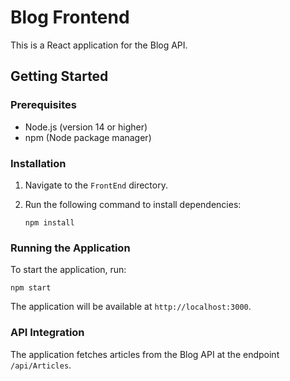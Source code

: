 # Blog Frontend

This is a React application for the Blog API.

## Getting Started

### Prerequisites

- Node.js (version 14 or higher)
- npm (Node package manager)

### Installation

1. Navigate to the `FrontEnd` directory.
2. Run the following command to install dependencies:

   ```
   npm install
   ```

### Running the Application

To start the application, run:

```
npm start
```

The application will be available at `http://localhost:3000`.

### API Integration

The application fetches articles from the Blog API at the endpoint `/api/Articles`.
